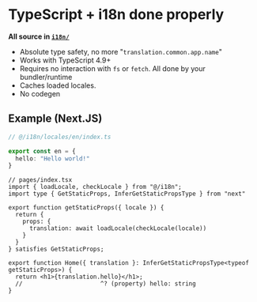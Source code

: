 # TypeScript + i18n done properly

**All source in [`i18n/`](./i18n)**

- Absolute type safety, no more "`translation.common.app.name`"
- Works with TypeScript 4.9+
- Requires no interaction with `fs` or `fetch`. All done by your bundler/runtime
- Caches loaded locales.
- No codegen


## Example (Next.JS)

```typescript
// @/i18n/locales/en/index.ts

export const en = {
  hello: "Hello world!"
}

```

```tsx
// pages/index.tsx
import { loadLocale, checkLocale } from "@/i18n";
import type { GetStaticProps, InferGetStaticPropsType } from "next"

export function getStaticProps({ locale }) {
  return {
    props: {
      translation: await loadLocale(checkLocale(locale))
    }
  }
} satisfies GetStaticProps;

export function Home({ translation }: InferGetStaticPropsType<typeof getStaticProps>) {
  return <h1>{translation.hello}</h1>;
  //                      ^? (property) hello: string 
}

```